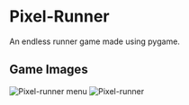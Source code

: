 # Pixel-Runner
An endless runner game made using pygame.

## Game Images
![Pixel-runner menu](https://github.com/Xerx81/Pixel-Runner/assets/91129128/12681e38-3bc8-401e-9a74-6a25c6ba1bf2)
![Pixel-runner](https://github.com/Xerx81/Pixel-Runner/assets/91129128/9b6efb4a-5188-44ff-9da4-c55ccde7e7fd)
